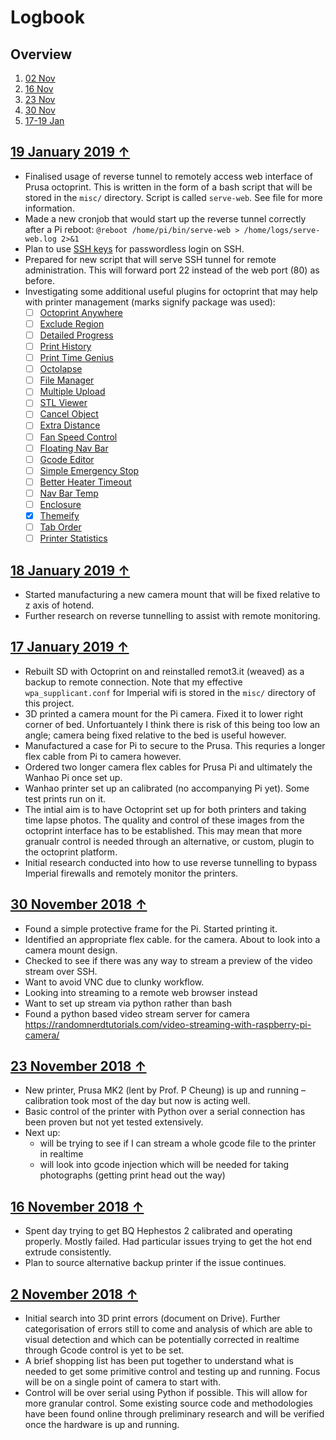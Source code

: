 # Logbook

## Overview

1. [02 Nov](#2-November-2018)
2. [16 Nov](#16-November-2018)
3. [23 Nov](#23-November-2018)
4. [30 Nov](#30-November-2018)
5. [17-19 Jan](#19-January-2019)

## [19 January 2019 ↑](#overview)

- Finalised usage of reverse tunnel to remotely access web interface of Prusa octoprint. This is written in the form of a bash script that will be stored in the `misc/` directory. Script is called `serve-web`. See file for more information.
- Made a new cronjob that would start up the reverse tunnel correctly after a Pi reboot: `@reboot /home/pi/bin/serve-web > /home/logs/serve-web.log 2>&1`
- Plan to use [SSH keys](https://askubuntu.com/questions/46930/how-can-i-set-up-password-less-ssh-login) for passwordless login on SSH.
- Prepared for new script that will serve SSH tunnel for remote administration. This will forward port 22 instead of the web port (80) as before.
- Investigating some additional useful plugins for octoprint that may help with printer management (marks signify package was used):
    - [ ] [Octoprint Anywhere](https://plugins.octoprint.org/plugins/anywhere/)
    - [ ] [Exclude Region](https://plugins.octoprint.org/plugins/excluderegion/)
    - [ ] [Detailed Progress](https://plugins.octoprint.org/plugins/detailedprogress/)
    - [ ] [Print History](https://plugins.octoprint.org/plugins/printhistory/)
    - [ ] [Print Time Genius](https://plugins.octoprint.org/plugins/PrintTimeGenius/)
    - [ ] [Octolapse](https://plugins.octoprint.org/plugins/octolapse/)
    - [ ] [File Manager](https://plugins.octoprint.org/plugins/filemanager/)
    - [ ] [Multiple Upload](https://plugins.octoprint.org/plugins/MultipleUpload/)
    - [ ] [STL Viewer](https://plugins.octoprint.org/plugins/stlviewer/)
    - [ ] [Cancel Object](https://plugins.octoprint.org/plugins/cancelobject/)
    - [ ] [Extra Distance](https://plugins.octoprint.org/plugins/extradistance/)
    - [ ] [Fan Speed Control](https://plugins.octoprint.org/plugins/fanslider/)
    - [ ] [Floating Nav Bar](https://plugins.octoprint.org/plugins/floatingnavbar/)
    - [ ] [Gcode Editor](https://plugins.octoprint.org/plugins/GcodeEditor/)
    - [ ] [Simple Emergency Stop](https://plugins.octoprint.org/plugins/simpleemergencystop/)
    - [ ] [Better Heater Timeout](https://plugins.octoprint.org/plugins/BetterHeaterTimeout/)
    - [ ] [Nav Bar Temp](https://plugins.octoprint.org/plugins/navbartemp/)
    - [ ] [Enclosure](https://plugins.octoprint.org/plugins/enclosure/)
    - [x] [Themeify](https://plugins.octoprint.org/plugins/themeify/)
    - [ ] [Tab Order](https://plugins.octoprint.org/plugins/taborder/)
    - [ ] [Printer Statistics](https://plugins.octoprint.org/plugins/stats/)

## [18 January 2019 ↑](#overview)

- Started manufacturing a new camera mount that will be fixed relative to z axis of hotend.
- Further research on reverse tunnelling to assist with remote monitoring.

## [17 January 2019 ↑](#overview)

- Rebuilt SD with Octoprint on and reinstalled remot3.it (weaved) as a backup to remote connection. Note that my effective `wpa_supplicant.conf` for Imperial wifi is stored in the `misc/` directory of this project.
- 3D printed a camera mount for the Pi camera. Fixed it to lower right corner of bed. Unfortuantely I think there is risk of this being too low an angle; camera being fixed relative to the bed is useful however.
- Manufactured a case for Pi to secure to the Prusa. This requries a longer flex cable from Pi to camera however.
- Ordered two longer camera flex cables for Prusa Pi and ultimately the Wanhao Pi once set up.
- Wanhao printer set up an calibrated (no accompanying Pi yet). Some test prints run on it.
- The intial aim is to have Octoprint set up for both printers and taking time lapse photos. The quality and control of these images from the octoprint interface has to be established. This may mean that more granualr control is needed through an alternative, or custom, plugin to the octoprint platform.
- Initial research conducted into how to use reverse tunnelling to bypass Imperial firewalls and remotely monitor the printers.

## [30 November 2018 ↑](#overview)

- Found a simple protective frame for the Pi. Started printing it.
- Identified an appropriate flex cable. for the camera. About to look into a camera mount design.
- Checked to see if there was any way to stream a preview of the video stream over SSH. 
- Want to avoid VNC due to clunky workflow.
- Looking into streaming to a remote web browser instead
- Want to set up stream via python rather than bash
- Found a python based video stream server for camera https://randomnerdtutorials.com/video-streaming-with-raspberry-pi-camera/

## [23 November 2018 ↑](#overview)

- New printer, Prusa MK2 (lent by Prof. P Cheung) is up and running – calibration took most of the day but now is acting well.
- Basic control of the printer with Python over a serial connection has been proven but not yet tested extensively.
- Next up:
  - will be trying to see if I can stream a whole gcode file to the printer in realtime
  - will look into gcode injection which will be needed for taking photographs (getting print head out the way)

## [16 November 2018 ↑](#overview)

- Spent day trying to get BQ Hephestos 2 calibrated and operating properly. Mostly failed. Had particular issues trying to get the hot end extrude consistently.
- Plan to source alternative backup printer if the issue continues.

## [2 November 2018 ↑](#overview)

- Initial search into 3D print errors (document on Drive). Further categorisation of errors still to come and analysis of which are able to visual detection and which can be potentially corrected in realtime through Gcode control is yet to be set.
- A brief shopping list has been put together to understand what is needed to get some primitive control and testing up and running. Focus will be on a single point of camera to start with.
- Control will be over serial using Python if possible. This will allow for more granular control. Some existing source code and methodologies have been found online through preliminary research and will be verified once the hardware is up and running.